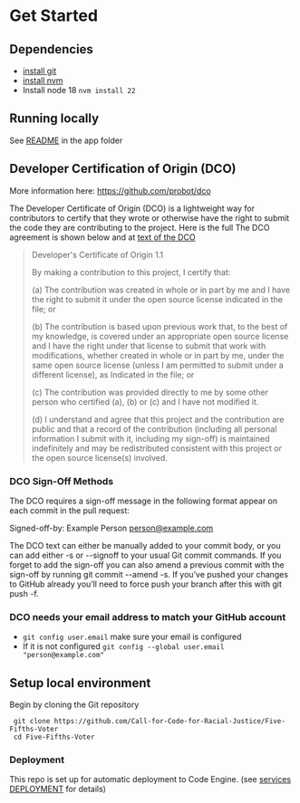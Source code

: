 # Get Started

## Dependencies

- [install git](https://git-scm.com/book/en/v2/Getting-Started-Installing-Git)
- [install nvm](https://github.com/nvm-sh/nvm#install--update-script)
- Install node 18 `nvm install 22`

## Running locally
See [README](../app/README.md) in the app folder

## Developer Certification of Origin (DCO)

More information here: https://github.com/probot/dco

The Developer Certificate of Origin (DCO) is a lightweight way for contributors to certify that they wrote or otherwise have the right to
submit the code they are contributing to the project.
Here is the full The DCO agreement is shown below and at [text of the DCO](http://developercertificate.org/.)

> Developer's Certificate of Origin 1.1
>
> By making a contribution to this project, I certify that:
>
> (a) The contribution was created in whole or in part by me and I
> have the right to submit it under the open source license
> indicated in the file; or
>
> (b) The contribution is based upon previous work that, to the
> best of my knowledge, is covered under an appropriate open
> source license and I have the right under that license to
> submit that work with modifications, whether created in whole
> or in part by me, under the same open source license (unless
> I am permitted to submit under a different license), as
> Indicated in the file; or
>
> (c) The contribution was provided directly to me by some other
> person who certified (a), (b) or (c) and I have not modified
> it.
>
> (d) I understand and agree that this project and the contribution
> are public and that a record of the contribution (including
> all personal information I submit with it, including my
> sign-off) is maintained indefinitely and may be redistributed
> consistent with this project or the open source license(s)
> involved.

### DCO Sign-Off Methods

The DCO requires a sign-off message in the following format appear on each commit in the pull request:

Signed-off-by: Example Person <person@example.com>

The DCO text can either be manually added to your commit body, or you can add either -s or --signoff to your usual Git commit commands. If you forget to add the sign-off you can also amend a previous commit with the sign-off by running git commit --amend -s. If you’ve pushed your changes to GitHub already you’ll need to force push your branch after this with git push -f.

### DCO needs your email address to match your GitHub account

- `git config user.email` make sure your email is configured
- If it is not configured `git config --global user.email "person@example.com"`

## Setup local environment
Begin by cloning the Git repository
```
 git clone https://github.com/Call-for-Code-for-Racial-Justice/Five-Fifths-Voter
 cd Five-Fifths-Voter
```

### Deployment

This repo is set up for automatic deployment to Code Engine. (see [services DEPLOYMENT](DEPLOYMENT.md) for details)
